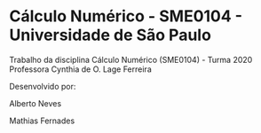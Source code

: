 # Cálculo Numérico - SME0104 - Universidade de São Paulo

Trabalho da disciplina Cálculo Numérico (SME0104) - Turma 2020
Professora Cynthia de O. Lage Ferreira

Desenvolvido por:

Alberto Neves

Mathias Fernades
